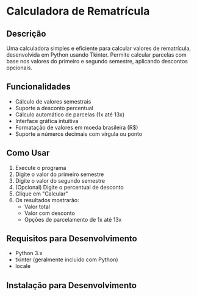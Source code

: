 # Calculadora de Rematrícula

## Descrição
Uma calculadora simples e eficiente para calcular valores de rematrícula, desenvolvida em Python usando Tkinter. Permite calcular parcelas com base nos valores do primeiro e segundo semestre, aplicando descontos opcionais.

## Funcionalidades
- Cálculo de valores semestrais
- Suporte a desconto percentual
- Cálculo automático de parcelas (1x até 13x)
- Interface gráfica intuitiva
- Formatação de valores em moeda brasileira (R$)
- Suporte a números decimais com vírgula ou ponto

## Como Usar
1. Execute o programa
2. Digite o valor do primeiro semestre
3. Digite o valor do segundo semestre
4. (Opcional) Digite o percentual de desconto
5. Clique em "Calcular"
6. Os resultados mostrarão:
   - Valor total
   - Valor com desconto
   - Opções de parcelamento de 1x até 13x

## Requisitos para Desenvolvimento
- Python 3.x
- tkinter (geralmente incluído com Python)
- locale

## Instalação para Desenvolvimento
